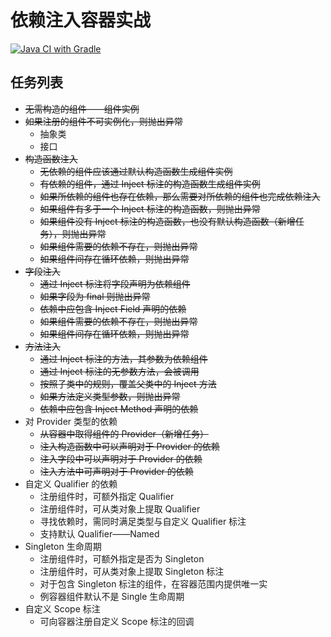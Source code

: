 # 依赖注入容器实战 
[![Java CI with Gradle](https://github.com/maplestoryJin/DiContainer/actions/workflows/gradle.yml/badge.svg?branch=main)](https://github.com/maplestoryJin/DiContainer/actions/workflows/gradle.yml)

## 任务列表
* ~~无需构造的组件——组件实例~~
* ~~如果注册的组件不可实例化，则抛出异常~~
  * 抽象类
  * 接口
* ~~构造函数注入~~
  * ~~无依赖的组件应该通过默认构造函数生成组件实例~~
  * ~~有依赖的组件，通过 Inject 标注的构造函数生成组件实例~~
  * ~~如果所依赖的组件也存在依赖，那么需要对所依赖的组件也完成依赖注入~~
  * ~~如果组件有多于一个 Inject 标注的构造函数，则抛出异常~~
  * ~~如果组件没有 Inject 标注的构造函数，也没有默认构造函数（新增任务），则抛出异常~~
  * ~~如果组件需要的依赖不存在，则抛出异常~~
  * ~~如果组件间存在循环依赖，则抛出异常~~
* ~~字段注入~~
  * ~~通过 Inject 标注将字段声明为依赖组件~~
  * ~~如果字段为 final 则抛出异常~~
  * ~~依赖中应包含 Inject Field 声明的依赖~~
  * ~~如果组件需要的依赖不存在，则抛出异常~~
  * ~~如果组件间存在循环依赖，则抛出异常~~
* ~~方法注入~~
  * ~~通过 Inject 标注的方法，其参数为依赖组件~~
  * ~~通过 Inject 标注的无参数方法，会被调用~~
  * ~~按照子类中的规则，覆盖父类中的 Inject 方法~~
  * ~~如果方法定义类型参数，则抛出异常~~
  * ~~依赖中应包含 Inject Method 声明的依赖~~
* 对 Provider 类型的依赖
  * ~~从容器中取得组件的 Provider（新增任务）~~
  * ~~注入构造函数中可以声明对于 Provider 的依赖~~
  * ~~注入字段中可以声明对于 Provider 的依赖~~
  * ~~注入方法中可声明对于 Provider 的依赖~~
* 自定义 Qualifier 的依赖
  * 注册组件时，可额外指定 Qualifier
  * 注册组件时，可从类对象上提取 Qualifier
  * 寻找依赖时，需同时满足类型与自定义 Qualifier 标注
  * 支持默认 Qualifier——Named
* Singleton 生命周期
  * 注册组件时，可额外指定是否为 Singleton
  * 注册组件时，可从类对象上提取 Singleton 标注
  * 对于包含 Singleton 标注的组件，在容器范围内提供唯一实
  * 例容器组件默认不是 Single 生命周期
* 自定义 Scope 标注
  * 可向容器注册自定义 Scope 标注的回调

